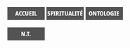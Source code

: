 [<img src="/images/accueil.png">](index.md)
[<img src="/images/spiritualite.png">](/pages/spiritualite.md)
[<img src="/images/ontologie.png">](/pages/ontologie.md)


[<img src="/images/nouveautestament.png">](/pages/nouveautestament.md)
